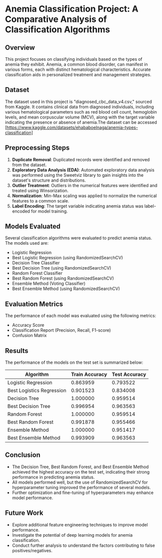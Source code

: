 # Anemia Classification Project: A Comparative Analysis of Classification Algorithms

## Overview
This project focuses on classifying individuals based on the types of anemia they exhibit. Anemia, a common blood disorder, can manifest in various forms, each with distinct hematological characteristics. Accurate classification aids in personalized treatment and management strategies.


## Dataset
The dataset used in this project is "diagnosed_cbc_data_v4.csv," sourced from Kaggle. It contains clinical data from diagnosed individuals, including various hematological parameters such as red blood cell count, hemoglobin levels, and mean corpuscular volume (MCV), along with the target variable indicating the presence or absence of anemia.The dataset can be accessed [https://www.kaggle.com/datasets/ehababoelnaga/anemia-types-classification]

## Preprocessing Steps
1. **Duplicate Removal**: Duplicated records were identified and removed from the dataset.
2. **Exploratory Data Analysis (EDA)**: Automated exploratory data analysis was performed using the Sweetviz library to gain insights into the dataset's structure and distributions.
3. **Outlier Treatment**: Outliers in the numerical features were identified and treated using Winsorization.
4. **Normalization**: Min-Max scaling was applied to normalize the numerical features to a common scale.
5. **Label Encoding**: The target variable indicating anemia status was label-encoded for model training.

## Models Evaluated
Several classification algorithms were evaluated to predict anemia status. The models used are:
- Logistic Regression
- Best Logistic Regression (using RandomizedSearchCV)
- Decision Tree Classifier
- Best Decision Tree (using RandomizedSearchCV)
- Random Forest Classifier
- Best Random Forest (using RandomizedSearchCV)
- Ensemble Method (Voting Classifier)
- Best Ensemble Method (using RandomizedSearchCV)

## Evaluation Metrics
The performance of each model was evaluated using the following metrics:
- Accuracy Score
- Classification Report (Precision, Recall, F1-score)
- Confusion Matrix

## Results
The performance of the models on the test set is summarized below:


| Algorithm                | Train Accuracy | Test Accuracy |
|--------------------------|----------------|---------------|
| Logistic Regression      | 0.863959       | 0.793522      |
| Best Logistics Regression| 0.901523       | 0.834008      |
| Decision Tree            | 1.000000       | 0.959514      |
| Best Decision Tree       | 0.996954       | 0.963563      |
| Random Forest            | 1.000000       | 0.959514      |
| Best Random Forest       | 0.991878       | 0.955466      |
| Ensemble Method          | 1.000000       | 0.951417      |
| Best Ensemble Method     | 0.993909       | 0.963563      |

## Conclusion
- The Decision Tree, Best Random Forest, and Best Ensemble Method achieved the highest accuracy on the test set, indicating their strong performance in predicting anemia status.
- All models performed well, but the use of RandomizedSearchCV for hyperparameter tuning improved the performance of several models.
- Further optimization and fine-tuning of hyperparameters may enhance model performance.

## Future Work
- Explore additional feature engineering techniques to improve model performance.
- Investigate the potential of deep learning models for anemia classification.
- Conduct further analysis to understand the factors contributing to false positives/negatives.


